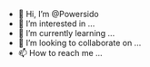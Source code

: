 - 👋 Hi, I’m @Powersido
- 👀 I’m interested in ...
- 🌱 I’m currently learning ...
- 💞️ I’m looking to collaborate on ...
- 📫 How to reach me ...

<!---
Powersido/Powersido is a ✨ special ✨ repository because its `README.md` (this file) appears on your GitHub profile.
You can click the Preview link to take a look at your changes.
--->
